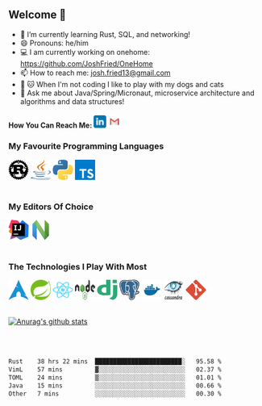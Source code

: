 
## Welcome 👋

- 🌱 I’m currently learning Rust, SQL, and networking!
- 😄 Pronouns: he/him
- :computer: I am currently working on onehome: https://github.com/JoshFried/OneHome
- 📫 How to reach me: josh.fried13@gmail.com
- :dog: :cat: When I'm not coding I like to play with my dogs and cats
- 💬 Ask me about Java/Spring/Micronaut, microservice architecture and algorithms and data structures!
<!-- Actual text -->
#### How You Can Reach Me: <a href="https://www.linkedin.com/in/josh-fried/" title="linkedin"><img src="icons/linkedin.svg" width="25px" height="25px"/></a>&nbsp;<a href="mailto:josh.fried13@gmail.com" title="gmail"><img src="icons/gmail.svg" width="25px" height="25px"/></a>

### My Favourite Programming Languages
<a title="rust"><img src="icons/rust.svg" width="40px" height="40px"/></a>
<a title="java"><img src="icons/java-14.svg" width="40px" height="40px"/></a>
<a title="python"><img src="icons/python-5.svg" width="40px" height="40px"/></a>
<a title="typescript"><img src="icons/typescript.svg" width="40px" height="40px"/></a>
<br/><br/>

### My Editors Of Choice
<a title="intellij"><img src="icons/intellij-idea-1.svg" width="40px" height="40px"/></a>
<a title="neovim"><img src="icons/neovimio-icon.svg" width="40px" height="40px"/></a>
<br/><br/>

### The Technologies I Play With Most
<a title="arch"><img src="icons/arch.svg" width="40px" height="40px"/></a>
<a title="spring"><img src="icons/spring-3.svg" width="40px" height="40px"/></a>
<a title="react"><img src="icons/react-2.svg" width="40px" height="40px"/></a>
<a title="node"><img src="icons/Node.js_logo.svg" width="40px" height="40px"/></a>
<a title="django"><img src="icons/django.svg" width="40px" height="40px"/></a>
<a title="postgres"><img src="icons/postgresql-icon.svg" width="40px" height="40px"/></a>
<a title="docker"><img src="icons/docker.svg" width="40px" height="40px"/></a>
<a title="cassandra"><img src="icons/Cassandra_logo.svg" width="40px" height="40px"/></a>
<a title="git"><img src="icons/git-icon.svg" width="40px" height="40px"/></a>
<br/><br/>


[![Anurag's github stats](https://github-readme-stats.vercel.app/api?username=joshfried&count_private=True&show_icons=true&theme=dark)](https://github.com/joshfried)

<br/><br/>


<!--START_SECTION:waka-->
```text
Rust    38 hrs 22 mins  ████████████████████████░   95.58 % 
VimL    57 mins         ▓░░░░░░░░░░░░░░░░░░░░░░░░   02.37 % 
TOML    24 mins         ▒░░░░░░░░░░░░░░░░░░░░░░░░   01.01 % 
Java    15 mins         ░░░░░░░░░░░░░░░░░░░░░░░░░   00.66 % 
Other   7 mins          ░░░░░░░░░░░░░░░░░░░░░░░░░   00.30 % 
```
<!--END_SECTION:waka-->

